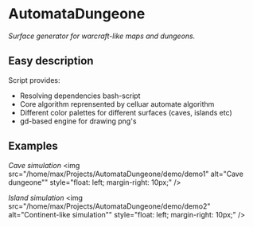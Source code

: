 <h1> AutomataDungeone</h1>

_Surface generator for warcraft-like maps and dungeons._

<h2>Easy description</h2>

Script provides:

* Resolving dependencies bash-script
* Core algorithm reprensented by celluar automate algorithm
* Different color palettes for different surfaces (caves, islands etc)
* gd-based engine for drawing png's

<h2>Examples</h2>

_Cave simulation_
<img src="/home/max/Projects/AutomataDungeone/demo/demo1"
alt="Cave dungeone""
style="float: left; margin-right: 10px;" />

_Island simulation_
<img src="/home/max/Projects/AutomataDungeone/demo/demo2"
alt="Continent-like simulation""
style="float: left; margin-right: 10px;" />


